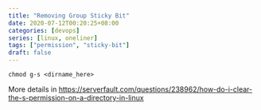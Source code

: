 ```yaml
---
title: "Removing Group Sticky Bit"
date: 2020-07-12T00:20:25+08:00
categories: [devops]
series: [linux, oneliner]
tags: ["permission", "sticky-bit"]
draft: false
---
```


```
chmod g-s <dirname_here>
```

More details in https://serverfault.com/questions/238962/how-do-i-clear-the-s-permission-on-a-directory-in-linux
